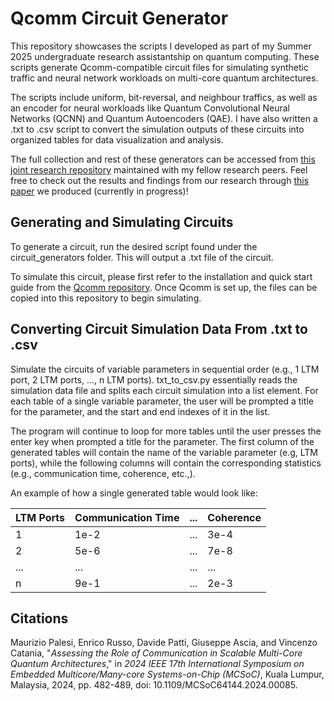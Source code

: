 # Qcomm Circuit Generator
This repository showcases the scripts I developed as part of my Summer 2025 undergraduate research assistantship on quantum computing. These scripts generate Qcomm-compatible circuit files for simulating synthetic traffic and neural network workloads on multi-core quantum architectures.

The scripts include uniform, bit-reversal, and neighbour traffics, as well as an encoder for neural workloads like Quantum Convolutional Neural Networks (QCNN) and Quantum Autoencoders (QAE). I have also written a .txt to .csv script to convert the simulation outputs of these circuits into organized tables for data visualization and analysis.

The full collection and rest of these generators can be accessed from [this joint research repository](https://github.com/Sadit-J/Qcomm-Traffic) maintained with my fellow research peers. Feel free to check out the results and findings from our research through [this paper]() we produced (currently in progress)!

## Generating and Simulating Circuits
To generate a circuit, run the desired script found under the circuit_generators folder. This will output a .txt file of the circuit.

To simulate this circuit, please first refer to the installation and quick start guide from the [Qcomm repository](https://github.com/mpalesi/qcomm). Once Qcomm is set up, the files can be copied into this repository to begin simulating.

## Converting Circuit Simulation Data From .txt to .csv
Simulate the circuits of variable parameters in sequential order (e.g., 1 LTM port, 2 LTM ports, ..., n LTM ports). txt_to_csv.py essentially reads the simulation data file and splits each circuit simulation into a list element. For each table of a single variable parameter, the user will be prompted a title for the parameter, and the start and end indexes of it in the list.

The program will continue to loop for more tables until the user presses the enter key when prompted a title for the parameter. The first column of the generated tables will contain the name of the variable parameter (e.g, LTM ports), while the following columns will contain the corresponding statistics (e.g., communication time, coherence, etc.,).

An example of how a single generated table would look like:

| LTM Ports | Communication Time | ... | Coherence |
|-----------|--------------------|-----|-----------|
| 1         | 1e-2               | ... | 3e-4      |
| 2         | 5e-6               | ... | 7e-8      |
| ...       | ...                | ... | ...       |
| n         | 9e-1               | ... | 2e-3      |

## Citations
Maurizio Palesi, Enrico Russo, Davide Patti, Giuseppe Ascia, and Vincenzo Catania, "_Assessing the Role of Communication in Scalable Multi-Core Quantum Architectures_," in _2024 IEEE 17th International Symposium on Embedded Multicore/Many-core Systems-on-Chip (MCSoC)_, Kuala Lumpur, Malaysia, 2024, pp. 482-489, doi: 10.1109/MCSoC64144.2024.00085.
